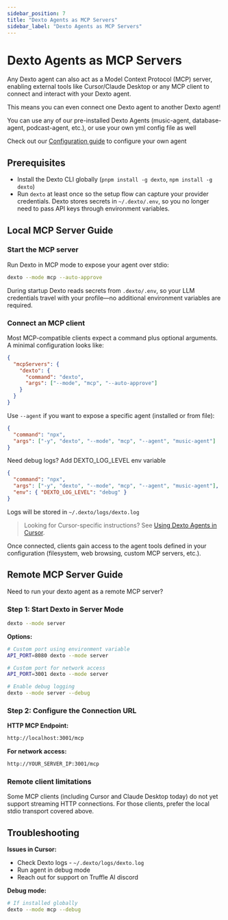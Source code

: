 ```yaml
---
sidebar_position: 7
title: "Dexto Agents as MCP Servers"
sidebar_label: "Dexto Agents as MCP Servers"
---
```


# Dexto Agents as MCP Servers

Any Dexto agent can also act as a Model Context Protocol (MCP) server, enabling external tools like Cursor/Claude Desktop or any MCP client to connect and interact with your Dexto agent.

This means you can even connect one Dexto agent to another Dexto agent!

You can use any of our pre-installed Dexto Agents (music-agent, database-agent, podcast-agent, etc.), or use your own yml config file as well

Check out our [Configuration guide](./configuring-dexto/overview) to configure your own agent

## Prerequisites

- Install the Dexto CLI globally (`pnpm install -g dexto`, `npm install -g dexto`)
- Run `dexto` at least once so the setup flow can capture your provider credentials. Dexto stores secrets in `~/.dexto/.env`, so you no longer need to pass API keys through environment variables.

## Local MCP Server Guide

### Start the MCP server

Run Dexto in MCP mode to expose your agent over stdio:

```bash
dexto --mode mcp --auto-approve
```

During startup Dexto reads secrets from `.dexto/.env`, so your LLM credentials travel with your profile—no additional environment variables are required.

### Connect an MCP client

Most MCP-compatible clients expect a command plus optional arguments. A minimal configuration looks like:

```json
{
  "mcpServers": {
    "dexto": {
      "command": "dexto",
      "args": ["--mode", "mcp", "--auto-approve"]
    }
  }
}
```

Use `--agent` if you want to expose a specific agent (installed or from file):

```json
{
  "command": "npx",
  "args": ["-y", "dexto", "--mode", "mcp", "--agent", "music-agent"]
}
```

Need debug logs? Add DEXTO_LOG_LEVEL env variable

```json
{
  "command": "npx",
  "args": ["-y", "dexto", "--mode", "mcp", "--agent", "music-agent"],
  "env": { "DEXTO_LOG_LEVEL": "debug" }
}
```

Logs will be stored in `~/.dexto/logs/dexto.log`

> Looking for Cursor-specific instructions? See [Using Dexto Agents in Cursor](./dexto-in-cursor.md).

Once connected, clients gain access to the agent tools defined in your configuration (filesystem, web browsing, custom MCP servers, etc.).

## Remote MCP Server Guide

Need to run your dexto agent as a remote MCP server?

### Step 1: Start Dexto in Server Mode

```bash
dexto --mode server
```

**Options:**
```bash
# Custom port using environment variable
API_PORT=8080 dexto --mode server

# Custom port for network access
API_PORT=3001 dexto --mode server

# Enable debug logging
dexto --mode server --debug
```

### Step 2: Configure the Connection URL

**HTTP MCP Endpoint:**
```bash
http://localhost:3001/mcp
```

**For network access:**
```bash
http://YOUR_SERVER_IP:3001/mcp
```

### Remote client limitations
Some MCP clients (including Cursor and Claude Desktop today) do not yet support streaming HTTP connections. For those clients, prefer the local stdio transport covered above.

## Troubleshooting

**Issues in Cursor:**
- Check Dexto logs - `~/.dexto/logs/dexto.log`
- Run agent in debug mode
- Reach out for support on Truffle AI discord

**Debug mode:**
```bash
# If installed globally
dexto --mode mcp --debug
``` 
